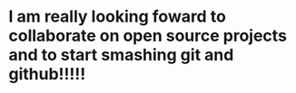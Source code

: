 # I am really looking foward to collaborate on open source projects and to start smashing git and github!!!!!